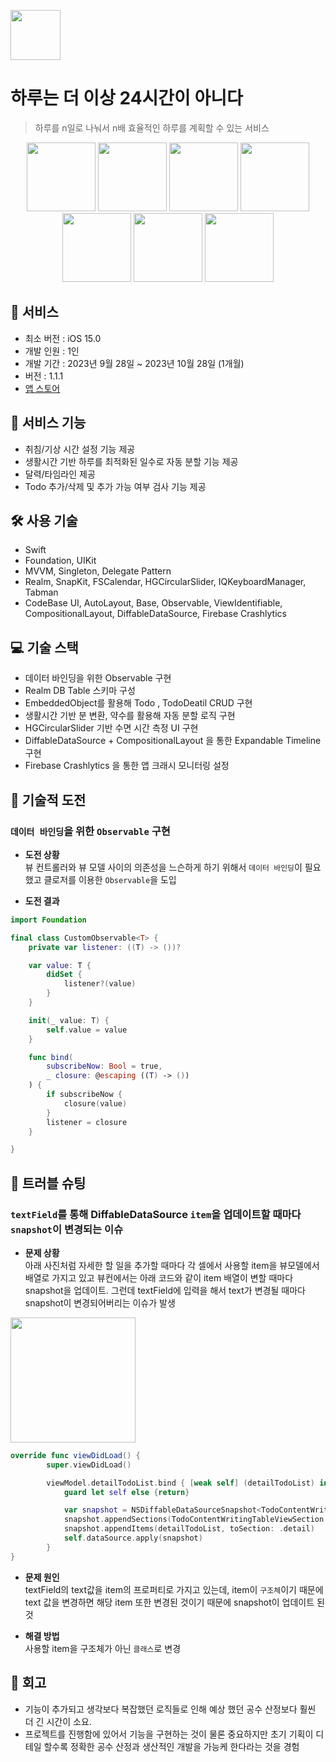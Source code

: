 <img src="https://github.com/Seungwoo-Seo/A-day-is-no-longer-24-hours/assets/72753868/2d1de35c-655e-4d92-ad02-588512fee4a6" width="80"></br>
# 하루는 더 이상 24시간이 아니다

> 하루를 n일로 나눠서 n배 효율적인 하루를 계획할 수 있는 서비스
  
<p align="center">
  <img src="https://github.com/Seungwoo-Seo/A-day-is-no-longer-24-hours/assets/72753868/4f9f91b9-3cc4-4c9d-8e5a-4ffc1558c805" width="110">
  <img src="https://github.com/Seungwoo-Seo/A-day-is-no-longer-24-hours/assets/72753868/820b5685-901d-441d-9fc5-06e15592ed62" width="110">
  <img src="https://github.com/Seungwoo-Seo/A-day-is-no-longer-24-hours/assets/72753868/9c1cd1f0-8e28-45d1-b905-3579485613d2" width="110">
  <img src="https://github.com/Seungwoo-Seo/A-day-is-no-longer-24-hours/assets/72753868/526e0317-850f-4fcd-a1a7-90ee5dcdb07c" width="110">
  <img src="https://github.com/Seungwoo-Seo/A-day-is-no-longer-24-hours/assets/72753868/900a0ce0-3429-4bf4-ac50-c7c85563c553" width="110">
  <img src="https://github.com/Seungwoo-Seo/A-day-is-no-longer-24-hours/assets/72753868/427e1925-5fbe-457f-a593-ac96cb6cc836" width="110">
  <img src="https://github.com/Seungwoo-Seo/A-day-is-no-longer-24-hours/assets/72753868/960e2bed-09b0-4358-9e15-9601b280ea1a" width="110">
</p>

## 📱 서비스

- 최소 버전 : iOS 15.0
- 개발 인원 : 1인
- 개발 기간 : 2023년 9월 28일 ~ 2023년 10월 28일 (1개월)
- 버전 : 1.1.1
- [앱 스토어](https://apps.apple.com/kr/app/%ED%95%98%EB%A3%A8%EB%8A%94-%EB%8D%94-%EC%9D%B4%EC%83%81-24%EC%8B%9C%EA%B0%84%EC%9D%B4-%EC%95%84%EB%8B%88%EB%8B%A4/id6470517225)

## 🚀 서비스 기능

- 취침/기상 시간 설정 기능 제공
- 생활시간 기반 하루를 최적화된 일수로 자동 분할 기능 제공
- 달력/타임라인 제공
- Todo 추가/삭제 및 추가 가능 여부 검사 기능 제공

## 🛠 사용 기술

- Swift
- Foundation, UIKit
- MVVM, Singleton, Delegate Pattern
- Realm, SnapKit, FSCalendar, HGCircularSlider, IQKeyboardManager, Tabman
- CodeBase UI, AutoLayout, Base, Observable, ViewIdentifiable, CompositionalLayout, DiffableDataSource, Firebase Crashlytics

## 💻 기술 스택

- 데이터 바인딩을 위한 Observable 구현
- Realm DB Table 스키마 구성
- EmbeddedObject를 활용해 Todo , TodoDeatil CRUD 구현
- 생활시간 기반 분 변환, 약수를 활용해 자동 분할 로직 구현
- HGCircularSlider 기반 수면 시간 측정 UI 구현
- DiffableDataSource + CompositionalLayout 을 통한 Expandable Timeline 구현
- Firebase Crashlytics 을 통한 앱 크래시 모니터링 설정

## 🚧 기술적 도전

### `데이터 바인딩`을 위한 `Observable` 구현
- **도전 상황**</br>
뷰 컨트롤러와 뷰 모델 사이의 의존성을 느슨하게 하기 위해서 `데이터 바인딩`이 필요했고 클로저를 이용한 `Observable`을 도입

- **도전 결과**</br>
~~~swift
import Foundation

final class CustomObservable<T> {
    private var listener: ((T) -> ())?

    var value: T {
        didSet {
            listener?(value)
        }
    }

    init(_ value: T) {
        self.value = value
    }

    func bind(
        subscribeNow: Bool = true,
        _ closure: @escaping ((T) -> ())
    ) {
        if subscribeNow {
            closure(value)
        }
        listener = closure
    }

}
~~~

## 🚨 트러블 슈팅

<!-- 프로젝트 중 발생한 문제와 그 해결 방법에 대한 내용을 기록한다. -->

### `textField`를 통해 DiffableDataSource `item`을 업데이트할 때마다 `snapshot`이 변경되는 이슈
- **문제 상황**</br>
아래 사진처럼 자세한 할 일을 추가할 때마다 각 셀에서 사용할 item을 뷰모델에서 배열로 가지고 있고 뷰컨에서는 아래 코드와 같이 item 배열이 변할 때마다 snapshot을 업데이트. 그런데 textField에 입력을 해서 text가 변경될 때마다 snapshot이 변경되어버리는 이슈가 발생

<img src="https://github.com/Seungwoo-Seo/ExemplaryRestaurantIB/assets/72753868/7eca1581-a386-48cf-b5ad-660d8e599195" width="200"></br>
~~~swift
override func viewDidLoad() {
        super.viewDidLoad()

        viewModel.detailTodoList.bind { [weak self] (detailTodoList) in
            guard let self else {return}

            var snapshot = NSDiffableDataSourceSnapshot<TodoContentWritingTableViewSection, DetailTodo>()
            snapshot.appendSections(TodoContentWritingTableViewSection.allCases)
            snapshot.appendItems(detailTodoList, toSection: .detail)
            self.dataSource.apply(snapshot)
        }
}
~~~

- **문제 원인**</br>
textField의 text값을 item의 프로퍼티로 가지고 있는데, item이 `구조체`이기 때문에 text 값을 변경하면 해당 item 또한 변경된 것이기 때문에 snapshot이 업데이트 된 것

- **해결 방법**</br>
사용할 item을 구조체가 아닌 `클래스`로 변경

## 📝 회고
<!-- 프로젝트를 마무리하면서 느낀 소회, 개선점, 다음에 시도해보고 싶은 것 등을 정리한다. -->
- 기능이 추가되고 생각보다 복잡했던 로직들로 인해 예상 했던 공수 산정보다 훨씬 더 긴 시간이 소요.
- 프로젝트를 진행함에 있어서 기능을 구현하는 것이 물론 중요하지만 초기 기획이 디테일 할수록 정확한 공수 산정과 생산적인 개발을 가능케 한다라는 것을 경험
